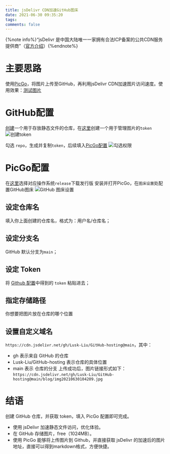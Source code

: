 ```yaml
---
title: jsDelivr CDN加速GitHub图床
date: 2021-06-30 09:35:20
tags:
comments: false
---
```


{%note info%}“jsDelivr 是中国大陆唯一一家拥有合法ICP备案的公共CDN服务提供商”（[官方介绍](https://www.jsdelivr.com/network)）{%endnote%}

# 主要思路
使用[PicGo](https://molunerfinn.com/PicGo/)，将图片上传至GitHub，再利用jsDelivr CDN加速图片访问速度。使用效果：[测试图片](https://cdn.jsdelivr.net/gh/Lusk-Liu/GitHub-hosting@main/blog/img20210630104209.jpg)

<!-- more -->

# GitHub配置
[创建](https://github.com/new)一个用于存放静态文件的仓库，在[这里](https://github.com/settings/tokens)创建一个用于管理图片的`token`
![创建token](https://cdn.jsdelivr.net/gh/Lusk-Liu/GitHub-hosting@main/blog/img20210630105509.png)

勾选 `repo`，生成并复制`token`，后续填入[PicGo配置](#PicGo配置)
![勾选权限](https://cdn.jsdelivr.net/gh/Lusk-Liu/GitHub-hosting@main/blog/img20210630105548.png)

# PicGo配置
在[这里](https://github.com/Molunerfinn/PicGo/releases)选择对应操作系统`release`下载发行版
安装并打开PicGo，在`图床设置`处配置GitHub图床
![GitHub 图床设置](https://cdn.jsdelivr.net/gh/Lusk-Liu/GitHub-hosting@main/blog/img20210630105658.png)

## 设定仓库名
填入你上面创建的仓库名，格式为：用户名/仓库名；
## 设定分支名
GitHub 默认分支为`main`；
## 设定 Token
将 [Github 配置](#GitHub配置)中得到的 `token` 粘贴进去；
## 指定存储路径
你想要把图片放在仓库的哪个位置
## 设置自定义域名
`https://cdn.jsdelivr.net/gh/Lusk-Liu/GitHub-hosting@main`，其中：
* gh 表示来自 GitHub 的仓库
* Lusk-Liu/GitHub-hosting 表示仓库的具体位置
* main 表示 仓库的分支
上传成功后，图片链接形式如下：
`https://cdn.jsdelivr.net/gh/Lusk-Liu/GitHub-hosting@main/blog/img20210630104209.jpg`

# 结语
创建 GitHub 仓库，并获取 token，填入 PicGo 配置即可完成。
* 使用 jsDelivr 加速静态文件访问，优化体验。
* 在 GitHub 存储图片，free（1024MB）。
* 使用 PicGo 能够将上传图片到 Github，并直接获取 jsDelivr 的加速后的图片地址，直接可以得到markdown格式，方便快捷。

